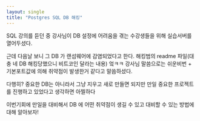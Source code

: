 ```yaml
---
layout: single
title: "Postgres SQL DB 해킹"
---
```


SQL 강의를 듣던 중 강사님이 DB 설정에 어려움을 겪는 수강생들을 위해 실습서버를 열어두셨다.

근데 다음날 보니 그 DB 가 랜섬웨어에 감염되었다고 한다. 해킹범의 readme 파일(대충 네 DB 해킹당했으니 비트코인 달라는 내용) 엌ㅋㅋ 강사님 말씀으로는 쉬운비번 + 기본포트값에 의해 취약점이 발생한거 같다고 말씀하셨다.

다행히? 중요한 DB는 아니라서 그냥 지우고 새로 만들면 되지만 만일 중요한 프로젝트를 진행하고 있었다고 생각하면 아찔하다

이번기회에 만일을 대비해서 DB 에 어떤 취약점이 생길 수 있고 대비할 수 있는 방법에 대해 알아보자!